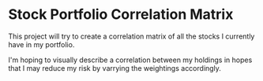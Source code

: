 # Stock Portfolio Correlation Matrix

This project will try to create a correlation matrix of all the stocks I currently have in my portfolio.

I'm hoping to visually describe a correlation between my holdings in hopes that I may reduce my risk by varrying the weightings accordingly.
